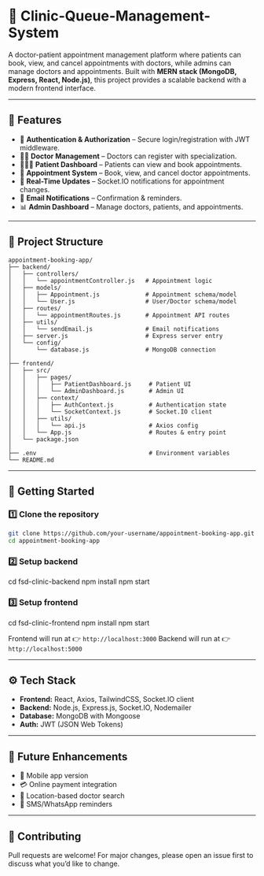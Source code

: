 # 🏥 Clinic-Queue-Management-System

A doctor-patient appointment management platform where patients can book, view, and cancel appointments with doctors, while admins can manage doctors and appointments.
Built with **MERN stack (MongoDB, Express, React, Node.js)**, this project provides a scalable backend with a modern frontend interface.

---

## 📌 Features

* 🔐 **Authentication & Authorization** – Secure login/registration with JWT middleware.
* 👨‍⚕️ **Doctor Management** – Doctors can register with specialization.
* 🧑‍🤝‍🧑 **Patient Dashboard** – Patients can view and book appointments.
* 📅 **Appointment System** – Book, view, and cancel doctor appointments.
* 📢 **Real-Time Updates** – Socket.IO notifications for appointment changes.
* 📧 **Email Notifications** – Confirmation & reminders.
* 📊 **Admin Dashboard** – Manage doctors, patients, and appointments.

---

## 📂 Project Structure

```
appointment-booking-app/
├── backend/
│   ├── controllers/
│   │   └── appointmentController.js   # Appointment logic
│   ├── models/
│   │   ├── Appointment.js             # Appointment schema/model
│   │   └── User.js                    # User/Doctor schema/model
│   ├── routes/
│   │   └── appointmentRoutes.js       # Appointment API routes
│   ├── utils/
│   │   └── sendEmail.js               # Email notifications
│   ├── server.js                      # Express server entry
│   └── config/
│       └── database.js                # MongoDB connection
│
├── frontend/
│   ├── src/
│   │   ├── pages/
│   │   │   ├── PatientDashboard.js     # Patient UI
│   │   │   └── AdminDashboard.js       # Admin UI
│   │   ├── context/
│   │   │   ├── AuthContext.js          # Authentication state
│   │   │   └── SocketContext.js        # Socket.IO client
│   │   ├── utils/
│   │   │   └── api.js                  # Axios config
│   │   └── App.js                      # Routes & entry point
│   └── package.json
│
├── .env                                # Environment variables
└── README.md
```

---

## 🚀 Getting Started

### 1️⃣ Clone the repository

```bash
git clone https://github.com/your-username/appointment-booking-app.git
cd appointment-booking-app
```

### 2️⃣ Setup backend

cd fsd-clinic-backend
npm install
npm start

### 3️⃣ Setup frontend
cd fsd-clinic-frontend
npm install
npm start

Frontend will run at 👉 `http://localhost:3000`
Backend will run at 👉 `http://localhost:5000`

---

## ⚙️ Tech Stack

* **Frontend:** React, Axios, TailwindCSS, Socket.IO client
* **Backend:** Node.js, Express.js, Socket.IO, Nodemailer
* **Database:** MongoDB with Mongoose
* **Auth:** JWT (JSON Web Tokens)

---
## 📖 Future Enhancements
* 📱 Mobile app version
* 💳 Online payment integration
* 📍 Location-based doctor search
* 🔔 SMS/WhatsApp reminders

---

## 🤝 Contributing
Pull requests are welcome! For major changes, please open an issue first to discuss what you’d like to change.

